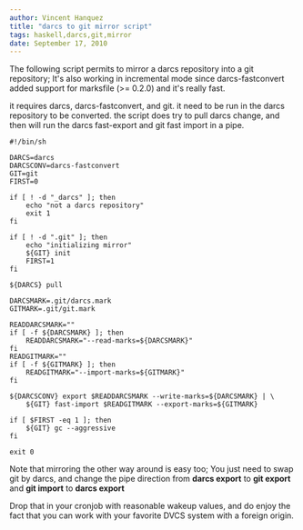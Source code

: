 ```yaml
---
author: Vincent Hanquez
title: "darcs to git mirror script"
tags: haskell,darcs,git,mirror
date: September 17, 2010
---
```


The following script permits to mirror a darcs repository into a git
repository; It's also working in incremental mode since darcs-fastconvert
added support for marksfile (>= 0.2.0) and it's really fast.

<!--more-->

it requires darcs, darcs-fastconvert, and git. it need to be run in the
darcs repository to be converted. the script does try to pull darcs
change, and then will run the darcs fast-export and git fast import in a
pipe.

    #!/bin/sh
    
    DARCS=darcs
    DARCSCONV=darcs-fastconvert
    GIT=git
    FIRST=0
    
    if [ ! -d "_darcs" ]; then
    	echo "not a darcs repository"
    	exit 1
    fi
    
    if [ ! -d ".git" ]; then
    	echo "initializing mirror"
    	${GIT} init
    	FIRST=1
    fi
    
    ${DARCS} pull
    
    DARCSMARK=.git/darcs.mark
    GITMARK=.git/git.mark
    
    READDARCSMARK=""
    if [ -f ${DARCSMARK} ]; then
    	READDARCSMARK="--read-marks=${DARCSMARK}"
    fi
    READGITMARK=""
    if [ -f ${GITMARK} ]; then
    	READGITMARK="--import-marks=${GITMARK}"
    fi
    
    ${DARCSCONV} export $READDARCSMARK --write-marks=${DARCSMARK} | \
    	${GIT} fast-import $READGITMARK --export-marks=${GITMARK}
    
    if [ $FIRST -eq 1 ]; then
    	${GIT} gc --aggressive
    fi
    
    exit 0

Note that mirroring the other way around is easy too; You just need to
swap git by darcs, and change the pipe direction from **darcs export** to
**git export** and **git import** to **darcs export**

Drop that in your cronjob with reasonable wakeup values, and do enjoy the
fact that you can work with your favorite DVCS system with a foreign
origin.
